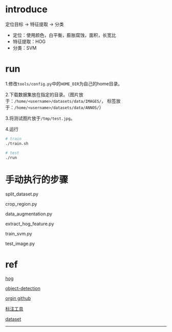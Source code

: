
# introduce

定位目标 -> 特征提取 -> 分类

- 定位：使用颜色，白平衡，膨胀腐蚀，面积，长宽比
- 特征提取：HOG
- 分类：SVM

# run

1.修改`tools/config.py`中的`HOME_DIR`为自己的home目录。

2.下载数据集放在指定的目录。（图片放于：`/home/<username>/datasets/data/IMAGES/`， 标签放于：`/home/<username>/datasets/data/ANNOS/`）

3.将测试图片放于`/tmp/test.jpg`。

4.运行
```sh
# train
./train.sh

# test
./run
```

# 手动执行的步骤

split_dataset.py

crop_region.py

data_augmentation.py

extract_hog_feature.py

train_svm.py

test_image.py

# ref

[hog][1]

[object-detection][2]

[orgin github][3]

[标注工具][4]

[dataset][5]


---

[1]: https://www.learnopencv.com/histogram-of-oriented-gradients/

[2]: https://www.learnopencv.com/image-recognition-and-object-detection-part1/

[3]: https://github.com/ZhouJiaHuan/traffic-sign-detection/

[4]: https://github.com/tzutalin/labelImg

[5]: https://pan.baidu.com/s/1Q0cqJI9Dnvxkj7159Be4Sw
